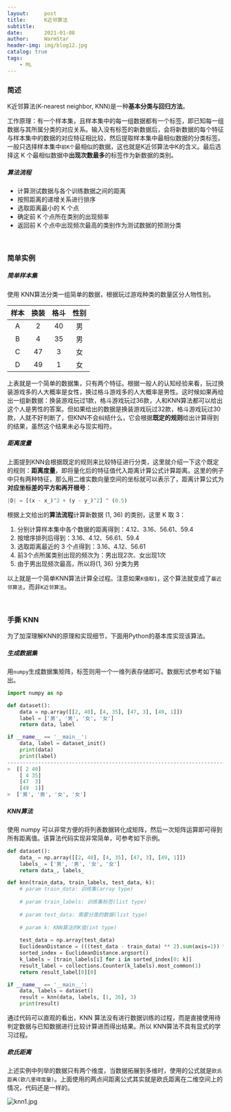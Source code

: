```yaml
---
layout:     post   				    
title:      K近邻算法 				
subtitle:    
date:       2021-01-08 				
author:     WarmStar 						
header-img: img/blog12.jpg 	
catalog: true 				
tags:							
    - ML
---
```


### 简述

K近邻算法(K-nearest neighbor, KNN)是一种**基本分类与回归方法**。

工作原理：有一个样本集，且样本集中的每一组数据都有一个标签，即已知每一组数据与其所属分类的对应关系。输入没有标签的新数据后，会将新数据的每个特征与样本集中的数据的对应特征相比较，然后提取样本集中最相似数据的分类标签。一般只选择样本集中`前K个`最相似的数据，这也就是K近邻算法中K的含义。最后选择这 K 个最相似数据中**出现次数最多**的标签作为新数据的类别。

##### 算法流程

+ 计算测试数据与各个训练数据之间的距离
+ 按照距离的递增关系进行排序
+ 选取距离最小的 K 个点
+ 确定前 K 个点所在类别的出现频率
+ 返回前 K 个点中出现频次最高的类别作为测试数据的预测分类

<br/>

### 简单实例

##### 简单样本集

使用 KNN算法分类一组简单的数据，根据玩过游戏种类的数量区分人物性别。

| 样本 | 换装 | 格斗 | 性别 |
| :--: | :--: | :--: | :--: |
|  A   |  2   |  40  |  男  |
|  B   |  4   |  35  |  男  |
|  C   |  47  |  3   |  女  |
|  D   |  49  |  1   |  女  |

上表就是一个简单的数据集，只有两个特征。根据一般人的认知经验来看，玩过换装游戏多的人大概率是女性，换过格斗游戏多的人大概率是男性。这时候如果再给出一组新数据：换装游戏玩过1款，格斗游戏玩过36款，人和KNN算法都可以给出这个人是男性的答案。但如果给出的数据是换装游戏玩过32款，格斗游戏玩过30款，人就不好判断了，但KNN不会纠结什么，它会根据**既定的规则**给出计算得到的结果，虽然这个结果未必与现实相符。

##### 距离度量

上面提到KNN会根据既定的规则来比较特征进行分类，这里就介绍一下这个既定的规则：**距离度量**，即将量化后的特征值代入距离计算公式计算距离。这里的例子中只有两种特征，那么用二维实数向量空间的坐标就可以表示了，距离计算公式为**对应坐标差的平方和再开根号**：

```python
|D| = [(x - x_)^2 + (y - y_)^2] ^ (0.5)
```

根据上文给出的**算法流程**计算新数据 (1, 36) 的类别，这里 K 取 3：

1. 分别计算样本集中各个数据的距离得到：4.12、3.16、56.61、59.4
2. 按增序排列后得到：3.16、4.12、56.61、59.4
3. 选取距离最近的 3 个点得到：3.16、4.12、56.61
4. 前3个点所属类别出现的频次为：男出现2次、女出现1次
5. 由于男出现频次最高，所以将(1, 36) 分类为男

以上就是一个简单KNN算法计算全过程。注意如果`K值取1`，这个算法就变成了`最近邻算法`，而非`K近邻算法`。

<br/>

### 手撕 KNN

为了加深理解KNN的原理和实现细节，下面用Python的基本库实现该算法。

##### 生成数据集

用`numpy`生成数据集矩阵，标签则用一个一维列表存储即可。数据形式参考如下输出。

```python
import numpy as np

def dataset():
    data = np.array([[2, 40], [4, 35], [47, 3], [49, 1]])
    label = ['男', '男', '女', '女']
    return data, label

if __name__ == '__main__':
    data, label = dataset_init()
    print(data)
    print(label)
-----------------------------------------------------------------------
>  [[ 2 40]
 	[ 4 35]
 	[47  3]
 	[49  1]]
>  ['男', '男', '女', '女']
```

##### KNN算法

使用 numpy 可以非常方便的将列表数据转化成矩阵，然后一次矩阵运算即可得到所有距离值。该算法代码实现非常简单，可参考如下示例。

```python
def dataset():
    data_ = np.array([[2, 40], [4, 35], [47, 3], [49, 1]])
    labels_ = ['男', '男', '女', '女']
    return data_, labels_

def knn(train_data, train_labels, test_data, k):
    # param train_data: 训练集(array type)
    
    # param train_labels: 训练集标签(list type)
    
    # param test_data: 需要分类的数据(list type)
    
    # param k: KNN算法的K值(int type)
    
    test_data = np.array(test_data)
    EuclideanDistance = (((test_data - train_data) ** 2).sum(axis=1)) ** 0.5
    sorted_index = EuclideanDistance.argsort()
    k_labels = [train_labels[i] for i in sorted_index[0: k]]
    result_label = collections.Counter(k_labels).most_common(1)
    return result_label[0][0]

if __name__ == '__main__':
    data, labels = dataset()
    result = knn(data, labels, [1, 36], 3)
    print(result)
```

通过代码可以直观的看出，KNN 算法没有进行数据训练的过程，而是直接使用待判定数据与已知数据进行比较计算进而得出结果。所以 KNN算法不具有显式的学习过程。

##### 欧氏距离

上述实例中列举的数据只有两个维度，当数据拓展到多维时，使用的公式就是`欧氏距离(欧几里得度量)`。上面使用的两点间距离公式其实就是欧氏距离在二维空间上的情况，代码还是一样的。

![knn1.jpg](https://s.im5i.com/2021/01/11/knn1.jpg)